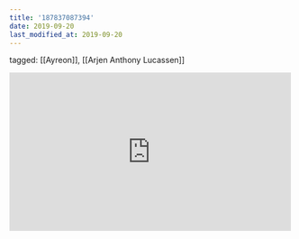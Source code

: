 ```yaml
---
title: '187837087394'
date: 2019-09-20
last_modified_at: 2019-09-20
---
```

tagged: [[Ayreon]], [[Arjen Anthony Lucassen]]
<iframe allow="accelerometer; autoplay; clipboard-write; encrypted-media; gyroscope; picture-in-picture" allowfullscreen="" frameborder="0" height="281" id="youtube_iframe" src="https://www.youtube.com/embed/fUSoR4EdyIo?feature=oembed&amp;enablejsapi=1&amp;origin=https://safe.txmblr.com&amp;wmode=opaque" width="500"></iframe>